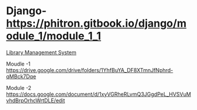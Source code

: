 # Django- https://phitron.gitbook.io/django/module_1/module_1_1
[
Library Management System ](https://library-management-system-1khz.onrender.com/)


Moudle -1 https://drive.google.com/drive/folders/1YhfBuYA_DF8XTmnJfNphrd-qMBck7Dqe

Module -2 https://docs.google.com/document/d/1xyVGRheRLvmQ3JGgdPeL_HVSVuMvhdBrpOrhcWrtDLE/edit



